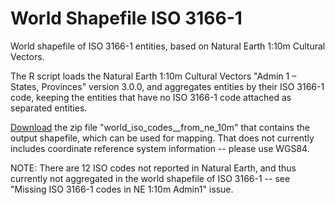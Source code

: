 # World Shapefile ISO 3166-1

World shapefile of ISO 3166-1 entities, based on Natural Earth 1:10m Cultural Vectors.

The R script loads the Natural Earth 1:10m Cultural Vectors "Admin 1 – States, Provinces" version 3.0.0, and aggregates entities by their ISO 3166-1 code, keeping the entities that have no ISO 3166-1 code attached as separated entities.

[Download](https://github.com/sdesabbata/world_shapefile_ISO3166-1/blob/master/world_iso_codes__from_ne_10m__20160105_v0_1_1.zip?raw=true) the zip file "world_iso_codes__from_ne_10m" that contains the output shapefile, which can be used for mapping. That does not currently includes coordinate reference system information -- please use WGS84.

NOTE: There are 12 ISO codes not reported in Natural Earth, and thus currently not aggregated in the world shapefile of ISO 3166-1 -- see "Missing ISO 3166-1 codes in NE 1:10m Admin1" issue.
